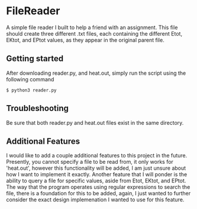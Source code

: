 # FileReader
A simple file reader I built to help a friend with an assignment. This file should create three different .txt files, each containing the different Etot, EKtot, and EPtot values, as they appear in the original parent file. 

## Getting started
After downloading reader.py, and heat.out, simply run the script using the following command
```
$ python3 reader.py
```

## Troubleshooting
Be sure that both reader.py and heat.out files exist in the same directory. 

## Additional Features
I would like to add a couple additional features to this project in the future. Presently, you cannot specify a file to be read from, it only works for 'heat.out', however this functionality will be added, I am just unsure about how I want to implement it exactly. Another feature that I will ponder is the ability to query a file for specific values, aside from Etot, EKtot, and EPtot. The way that the program operates using regular expressions to search the file, there is a foundation for this to be added, again, I just wanted to further consider the exact design implemenation I wanted to use for this feature.
